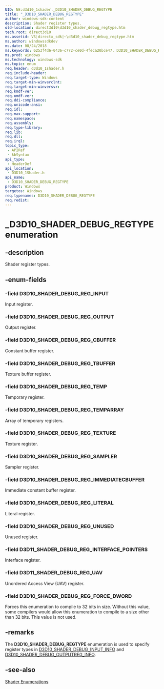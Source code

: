 ```yaml
---
UID: NE:d3d10_1shader._D3D10_SHADER_DEBUG_REGTYPE
title: "_D3D10_SHADER_DEBUG_REGTYPE"
author: windows-sdk-content
description: Shader register types.
old-location: direct3d10\d3d10_shader_debug_regtype.htm
tech.root: direct3d10
ms.assetid: VS|directx_sdk|~\d3d10_shader_debug_regtype.htm
ms.author: windowssdkdev
ms.date: 08/24/2018
ms.keywords: 6253f4d6-0436-c772-ce0d-4feca20bce47, D3D10_SHADER_DEBUG_REGTYPE, D3D10_SHADER_DEBUG_REGTYPE enumeration [Direct3D 10], D3D10_SHADER_DEBUG_REG_CBUFFER, D3D10_SHADER_DEBUG_REG_FORCE_DWORD, D3D10_SHADER_DEBUG_REG_IMMEDIATECBUFFER, D3D10_SHADER_DEBUG_REG_INPUT, D3D10_SHADER_DEBUG_REG_LITERAL, D3D10_SHADER_DEBUG_REG_OUTPUT, D3D10_SHADER_DEBUG_REG_SAMPLER, D3D10_SHADER_DEBUG_REG_TBUFFER, D3D10_SHADER_DEBUG_REG_TEMP, D3D10_SHADER_DEBUG_REG_TEMPARRAY, D3D10_SHADER_DEBUG_REG_TEXTURE, D3D10_SHADER_DEBUG_REG_UNUSED, D3D11_SHADER_DEBUG_REG_INTERFACE_POINTERS, D3D11_SHADER_DEBUG_REG_UAV, _D3D10_SHADER_DEBUG_REGTYPE, d3d10_1shader/D3D10_SHADER_DEBUG_REGTYPE, d3d10_1shader/D3D10_SHADER_DEBUG_REG_CBUFFER, d3d10_1shader/D3D10_SHADER_DEBUG_REG_FORCE_DWORD, d3d10_1shader/D3D10_SHADER_DEBUG_REG_IMMEDIATECBUFFER, d3d10_1shader/D3D10_SHADER_DEBUG_REG_INPUT, d3d10_1shader/D3D10_SHADER_DEBUG_REG_LITERAL, d3d10_1shader/D3D10_SHADER_DEBUG_REG_OUTPUT, d3d10_1shader/D3D10_SHADER_DEBUG_REG_SAMPLER, d3d10_1shader/D3D10_SHADER_DEBUG_REG_TBUFFER, d3d10_1shader/D3D10_SHADER_DEBUG_REG_TEMP, d3d10_1shader/D3D10_SHADER_DEBUG_REG_TEMPARRAY, d3d10_1shader/D3D10_SHADER_DEBUG_REG_TEXTURE, d3d10_1shader/D3D10_SHADER_DEBUG_REG_UNUSED, d3d10_1shader/D3D11_SHADER_DEBUG_REG_INTERFACE_POINTERS, d3d10_1shader/D3D11_SHADER_DEBUG_REG_UAV, direct3d10.d3d10_shader_debug_regtype
ms.prod: windows
ms.technology: windows-sdk
ms.topic: enum
req.header: d3d10_1shader.h
req.include-header: 
req.target-type: Windows
req.target-min-winverclnt: 
req.target-min-winversvr: 
req.kmdf-ver: 
req.umdf-ver: 
req.ddi-compliance: 
req.unicode-ansi: 
req.idl: 
req.max-support: 
req.namespace: 
req.assembly: 
req.type-library: 
req.lib: 
req.dll: 
req.irql: 
topic_type:
 - APIRef
 - kbSyntax
api_type:
 - HeaderDef
api_location:
 - D3D10_1Shader.h
api_name:
 - D3D10_SHADER_DEBUG_REGTYPE
product: Windows
targetos: Windows
req.typenames: D3D10_SHADER_DEBUG_REGTYPE
req.redist: 
---
```


# _D3D10_SHADER_DEBUG_REGTYPE enumeration


## -description


Shader register types.


## -enum-fields




### -field D3D10_SHADER_DEBUG_REG_INPUT

Input register.


### -field D3D10_SHADER_DEBUG_REG_OUTPUT

Output register.


### -field D3D10_SHADER_DEBUG_REG_CBUFFER

Constant buffer register.


### -field D3D10_SHADER_DEBUG_REG_TBUFFER

Texture buffer register.


### -field D3D10_SHADER_DEBUG_REG_TEMP

Temporary register.


### -field D3D10_SHADER_DEBUG_REG_TEMPARRAY

Array of temporary registers.


### -field D3D10_SHADER_DEBUG_REG_TEXTURE

Texture register.


### -field D3D10_SHADER_DEBUG_REG_SAMPLER

Sampler register.


### -field D3D10_SHADER_DEBUG_REG_IMMEDIATECBUFFER

Immediate constant buffer register.


### -field D3D10_SHADER_DEBUG_REG_LITERAL

Literal register.


### -field D3D10_SHADER_DEBUG_REG_UNUSED

Unused register.


### -field D3D11_SHADER_DEBUG_REG_INTERFACE_POINTERS

Interface register.


### -field D3D11_SHADER_DEBUG_REG_UAV

Unordered Access View (UAV) register.


### -field D3D10_SHADER_DEBUG_REG_FORCE_DWORD

Forces this enumeration to compile to 32 bits in size. Without this value, some compilers would allow this enumeration to compile to a size other than 32 bits. This value is not used.


## -remarks



The <b>D3D10_SHADER_DEBUG_REGTYPE</b> enumeration is used to specify register types 
  in <a href="https://msdn.microsoft.com/143b770a-9ae0-4e2e-9d71-e0d4838070cb">D3D10_SHADER_DEBUG_INPUT_INFO</a> and <a href="https://msdn.microsoft.com/13d04629-ce71-403d-b3cb-9809715b557f">D3D10_SHADER_DEBUG_OUTPUTREG_INFO</a>.




## -see-also




<a href="https://msdn.microsoft.com/8d2b758b-cc2a-43ad-bf26-51674d4b5129">Shader Enumerations</a>
 

 


